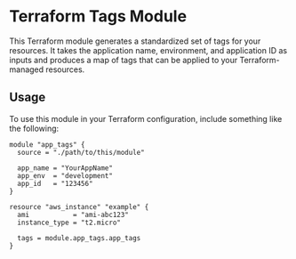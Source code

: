 # Terraform Tags Module

This Terraform module generates a standardized set of tags for your resources. It takes the application name, environment, and application ID as inputs and produces a map of tags that can be applied to your Terraform-managed resources.

## Usage

To use this module in your Terraform configuration, include something like the following:

```hcl
module "app_tags" {
  source = "./path/to/this/module"

  app_name = "YourAppName"
  app_env  = "development"
  app_id   = "123456"
}

resource "aws_instance" "example" {
  ami           = "ami-abc123"
  instance_type = "t2.micro"
  
  tags = module.app_tags.app_tags
}
